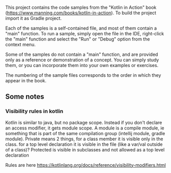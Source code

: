 This project contains the code samples from the "Kotlin in Action" book (https://www.manning.com/books/kotlin-in-action).
To build the project import it as Gradle project.

Each of the samples is a self-contained file, and most of them contain a "main"
function. To run a sample, simply open the file in the IDE, right-click the
"main" function and select the "Run" or "Debug" option from the context menu.

Some of the samples do not contain a "main" function, and are provided only as
a reference or demonstration of a concept. You can simply study them, or you
can incorporate them into your own examples or exercises.

The numbering of the sample files corresponds to the order in which they
appear in the book.


## Some notes
### Visibility rules in kotlin
Kotlin is similar to java, but no package scope.  Instead if you don't declare an access modifier, it
gets module scope.  A module is a compile module, ie something that is part of the same compilation
group (intellij module, gradle module).  Private means 2 things, for a class member it is visible
only in the class.  for  a top level declaration it is visible in the file (like a var/val outside of a class)?
Protected is visible in subclasses and not allowed as a top level declaration

Rules are here https://kotlinlang.org/docs/reference/visibility-modifiers.html